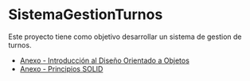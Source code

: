 # **SistemaGestionTurnos**
Este proyecto tiene como objetivo desarrollar un sistema de gestion de turnos.

* [Anexo - Introducción al Diseño Orientado a Objetos](https://github.com/santimarM/SistemaGestionTurnos/blob/main/introduccion.md)
* [ Anexo - Principios SOLID]()
